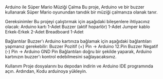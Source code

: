 Arduino ile Süper Mario Müziği Çalma
Bu proje, Arduino ve bir buzzer kullanarak Süper Mario oyunundan tanıdık bir müziği çalmanıza olanak tanır.

Gereksinimler
Bu projeyi çalıştırmak için aşağıdaki bileşenlere ihtiyacınız olacak:
Arduino kartı 1-Adet
Buzzer (aktif hoparlör) 1-Adet
Jumper kablo Erkek-Erkek 2-Adet
Breadboard 1-Adet

Bağlantılar
Buzzer'ı Arduino kartınıza bağlamak için aşağıdaki bağlantıları yapmanız gerekebilir:
Buzzer Pozitif (+) Pin -> Arduino 12.Pin
Buzzer Negatif (-) Pin -> Arduino GND Pin
Bağlantıları doğru bir şekilde yaparak, Arduino kartınızın buzzer'ı kontrol edebilmesini sağlayacaksınız.

Kullanım
Proje dosyalarını bu depodan indirin ve Arduino IDE programında açın. Ardından, Kodu arduinoya yükleyin.

